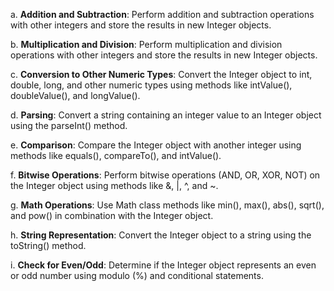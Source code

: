 
a. **Addition and Subtraction**: Perform addition and subtraction operations with other integers and store the results in new Integer objects.

b. **Multiplication and Division**: Perform multiplication and division operations with other integers and store the results in new Integer objects.

c. **Conversion to Other Numeric Types**: Convert the Integer object to int, double, long, and other numeric types using methods like intValue(), doubleValue(), and longValue().

d. **Parsing**: Convert a string containing an integer value to an Integer object using the parseInt() method.

e. **Comparison**: Compare the Integer object with another integer using methods like equals(), compareTo(), and intValue().

f. **Bitwise Operations**: Perform bitwise operations (AND, OR, XOR, NOT) on the Integer object using methods like &, |, ^, and ~.

g. **Math Operations**: Use Math class methods like min(), max(), abs(), sqrt(), and pow() in combination with the Integer object.

h. **String Representation**: Convert the Integer object to a string using the toString() method.

i. **Check for Even/Odd**: Determine if the Integer object represents an even or odd number using modulo (%) and conditional statements.